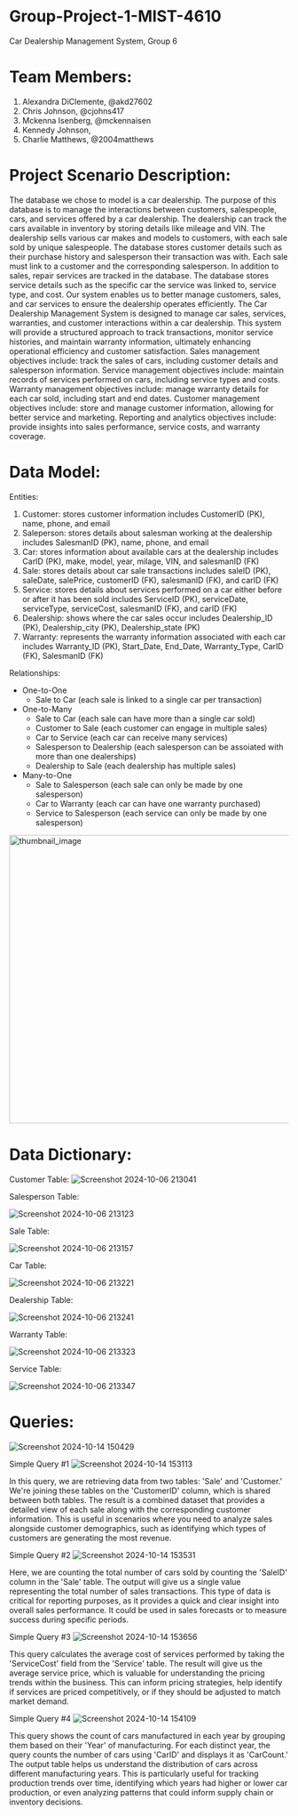 # Group-Project-1-MIST-4610
Car Dealership Management System, Group 6

# Team Members:
1. Alexandra DiClemente, @akd27602
2. Chris Johnson, @cjohns417
3. Mckenna Isenberg, @mckennaisen
4. Kennedy Johnson,
5. Charlie Matthews, @2004matthews

# Project Scenario Description:
The database we chose to model is a car dealership. The purpose of this database is to manage the interactions between customers, salespeople, cars, and services offered by a car dealership. The dealership can track the cars available in inventory by storing details like mileage and VIN. The dealership sells various car makes and models to customers, with each sale sold by unique salespeople. The database stores customer details such as their purchase history and salesperson their transaction was with. Each sale must link to a customer and the corresponding salesperson. In addition to sales, repair services are tracked in the database. The database stores service details such as the specific car the service was linked to, service type, and cost. Our system enables us to better manage customers, sales, and car services to ensure the dealership operates efficiently. The Car Dealership Management System is designed to manage car sales, services, warranties, and customer interactions within a car dealership. This system will provide a structured approach to track transactions, monitor service histories, and maintain warranty information, ultimately enhancing operational efficiency and customer satisfaction. Sales management objectives include: track the sales of cars, including customer details and salesperson information. Service management objectives include: maintain records of services performed on cars, including service types and costs. Warranty management objectives include: manage warranty details for each car sold, including start and end dates. Customer management objectives include: store and manage customer information, allowing for better service and marketing. Reporting and analytics objectives include: provide insights into sales performance, service costs, and warranty coverage.
# Data Model:
Entities:
1. Customer: stores customer information includes CustomerID (PK), name, phone, and email
2. Saleperson: stores details about salesman working at the dealership includes SalesmanID (PK), name, phone, and email
3. Car: stores information about available cars at the dealership includes CarID (PK), make, model, year, milage, VIN, and salesmanID (FK)
4. Sale: stores details about car sale transactions includes saleID (PK), saleDate, salePrice, customerID (FK), salesmanID (FK), and carID (FK)
5. Service: stores details about services performed on a car either before or after it has been sold includes ServiceID (PK), serviceDate, serviceType, serviceCost, salesmanID (FK), and carID (FK)
6. Dealership: shows where the car sales occur includes Dealership_ID (PK), Dealership_city (PK), Dealership_state (PK)
7. Warranty: represents the warranty information associated with each car includes Warranty_ID (PK), Start_Date, End_Date, Warranty_Type, CarID (FK), SalesmanID (FK)

Relationships:
- One-to-One
    - Sale to Car (each sale is linked to a single car per transaction)
- One-to-Many
    - Sale to Car (each sale can have more than a single car sold)
    - Customer to Sale (each customer can engage in multiple sales)
    - Car to Service (each car can receive many services)
    - Salesperson to Dealership (each salesperson can be assoiated with more than one dealerships)
    - Dealership to Sale (each dealership has multiple sales)
- Many-to-One
    - Sale to Salesperson (each sale can only be made by one salesperson)
    - Car to Warranty (each car can have one warranty purchased)
    - Service to Salesperson (each service can only be made by one salesperson)

<img width="519" alt="thumbnail_image" src="https://github.com/user-attachments/assets/83afa553-c69c-4ef4-a376-f932fb3fa071">

# Data Dictionary:
Customer Table:
![Screenshot 2024-10-06 213041](https://github.com/user-attachments/assets/668c1899-a5ac-466a-9fc4-33de0ab8c83e)



Salesperson Table:

![Screenshot 2024-10-06 213123](https://github.com/user-attachments/assets/972995d6-378a-4316-9447-4aa5b94da046)



Sale Table:

![Screenshot 2024-10-06 213157](https://github.com/user-attachments/assets/1ac9cd0d-bb54-48c0-a7fb-74ef99514cbf)



Car Table:

![Screenshot 2024-10-06 213221](https://github.com/user-attachments/assets/05fc96a5-f315-4c7d-9e4e-e4126ec25318)




Dealership Table:

![Screenshot 2024-10-06 213241](https://github.com/user-attachments/assets/d96d754f-e062-41a9-8287-f0d398986ec1)




Warranty Table:

![Screenshot 2024-10-06 213323](https://github.com/user-attachments/assets/d66659ce-55ff-45e4-a27f-3bb6e225f6e1)




Service Table:

![Screenshot 2024-10-06 213347](https://github.com/user-attachments/assets/4b7259a1-fdc8-4fb8-88c2-6ec0410c2907)




# Queries:
![Screenshot 2024-10-14 150429](https://github.com/user-attachments/assets/3e9833f3-994e-4214-90b8-06e615525bc5)



Simple Query #1
![Screenshot 2024-10-14 153113](https://github.com/user-attachments/assets/2be61948-41d5-45ee-a057-7a7a27da738c)
   
In this query, we are retrieving data from two tables: 'Sale' and 'Customer.' We're joining these tables on the 'CustomerID' column, which is shared between both tables. The result is a combined dataset that provides a detailed view of each sale along with the corresponding customer information. This is useful in scenarios where you need to analyze sales alongside customer demographics, such as identifying which types of customers are generating the most revenue.


Simple Query #2
![Screenshot 2024-10-14 153531](https://github.com/user-attachments/assets/7cd98025-37d2-45fa-a6f3-6593f2e567e3)

Here, we are counting the total number of cars sold by counting the 'SaleID' column in the 'Sale' table. The output will give us a single value representing the total number of sales transactions. This type of data is critical for reporting purposes, as it provides a quick and clear insight into overall sales performance. It could be used in sales forecasts or to measure success during specific periods.


Simple Query #3
![Screenshot 2024-10-14 153656](https://github.com/user-attachments/assets/abc3b8da-cab7-43cc-a774-89e0a986f7c8)
   
This query calculates the average cost of services performed by taking the 'ServiceCost' field from the 'Service' table. The result will give us the average service price, which is valuable for understanding the pricing trends within the business. This can inform pricing strategies, help identify if services are priced competitively, or if they should be adjusted to match market demand.



Simple Query #4
![Screenshot 2024-10-14 154109](https://github.com/user-attachments/assets/2fe18f92-2c39-44bd-9d23-06619794c085)
   
This query shows the count of cars manufactured in each year by grouping them based on their 'Year' of manufacturing. For each distinct year, the query counts the number of cars using 'CarID' and displays it as 'CarCount.' The output table helps us understand the distribution of cars across different manufacturing years. This is particularly useful for tracking production trends over time, identifying which years had higher or lower car production, or even analyzing patterns that could inform supply chain or inventory decisions.








